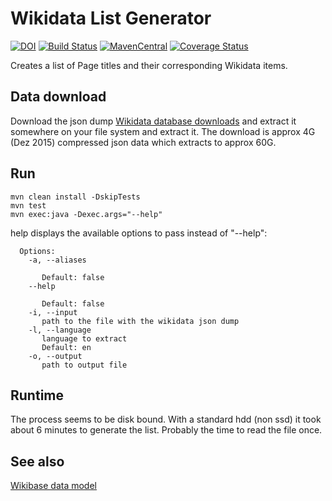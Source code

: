 Wikidata List Generator
=======================
[![DOI](https://zenodo.org/badge/48117824.svg)](https://zenodo.org/badge/latestdoi/48117824)
[![Build Status](https://travis-ci.org/ag-gipp/WikidataListGenerator.svg?branch=master)](https://travis-ci.org/ag-gipp/WikidataListGenerator)
[![MavenCentral](https://maven-badges.herokuapp.com/maven-central/com.formulasearchengine/wikidatalistgenerator/badge.svg)](https://search.maven.org/#search%7Cga%7C1%7Cg%3A%22com.formulasearchengine%22)
[![Coverage Status](https://coveralls.io/repos/physikerwelt/WikidataListGenerator/badge.svg?branch=master&service=github)](https://coveralls.io/github/physikerwelt/WikidataListGenerator?branch=master)

Creates a list of Page titles and their corresponding Wikidata items.
## Data download
Download the json dump [Wikidata database downloads](https://www.wikidata.org/wiki/Wikidata:Database_download) and 
extract it somewhere on your file system and extract it.
The download is approx 4G (Dez 2015) compressed json data which extracts to approx 60G.
## Run
```
mvn clean install -DskipTests
mvn test
mvn exec:java -Dexec.args="--help"
```
help displays the available options to pass instead of "--help":
```
  Options:
    -a, --aliases

       Default: false
    --help

       Default: false
    -i, --input
       path to the file with the wikidata json dump
    -l, --language
       language to extract
       Default: en
    -o, --output
       path to output file
```


## Runtime
The process seems to be disk bound. With a standard hdd (non ssd) it took about 6 minutes to generate the list.
Probably the time to read the file once.

## See also
[Wikibase data model](https://www.mediawiki.org/wiki/Wikibase/DataModel/JSON)
